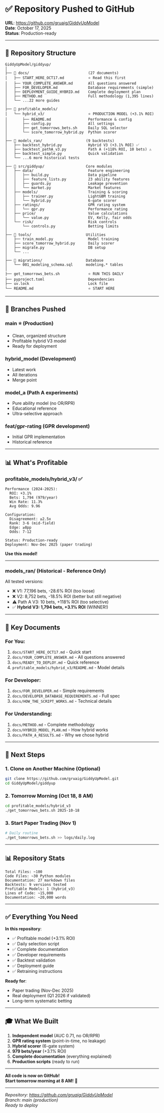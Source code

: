 # ✅ Repository Pushed to GitHub

**URL**: https://github.com/gruaig/GiddyUpModel  
**Date**: October 17, 2025  
**Status**: Production-ready

---

## 📂 **Repository Structure**

```
GiddyUpModel/giddyup/
│
├── 📁 docs/                           (27 documents)
│   ├── START_HERE_OCT17.md           ⭐ Read this first
│   ├── YOUR_COMPLETE_ANSWER.md       All questions answered
│   ├── FOR_DEVELOPER.md              Database requirements (simple)
│   ├── DEPLOYMENT_GUIDE_HYBRID.md    Complete deployment plan
│   ├── METHOD.md                     Full methodology (1,395 lines)
│   └── ...22 more guides
│
├── 📁 profitable_models/
│   └── hybrid_v3/                    ⭐ PRODUCTION MODEL (+3.1% ROI)
│       ├── README.md                 Performance & config
│       ├── config.py                 All settings
│       ├── get_tomorrows_bets.sh     Daily SQL selector
│       └── score_tomorrow_hybrid.py  Python scorer
│
├── 📁 models_ran/                    (9 backtests)
│   ├── backtest_hybrid.py            Hybrid V3 (+3.1% ROI) ✅
│   ├── backtest_pathA_v3.py          Path A (+118% ROI, 10 bets) ⚠️
│   ├── backtest_simple.py            Quick validation
│   └── ...6 more historical tests
│
├── 📁 src/giddyup/                   Core modules
│   ├── data/                         Feature engineering
│   │   ├── build.py                  Data pipeline
│   │   ├── feature_lists.py          23 ability features
│   │   ├── guards.py                 Leakage prevention
│   │   └── market.py                 Market features
│   ├── models/                       Training & scoring
│   │   ├── trainer.py                LightGBM training
│   │   └── hybrid.py                 6-gate scorer
│   ├── ratings/                      GPR rating system
│   │   └── gpr.py                    Performance rating
│   ├── price/                        Value calculations
│   │   └── value.py                  EV, Kelly, fair odds
│   └── risk/                         Risk controls
│       └── controls.py               Betting limits
│
├── 📁 tools/                         Utilities
│   ├── train_model.py                Model training
│   ├── score_tomorrow_hybrid.py      Daily scorer
│   ├── migrate.py                    DB setup
│   └── ...
│
├── 📁 migrations/                    Database
│   └── 001_modeling_schema.sql      modeling.* tables
│
├── get_tomorrows_bets.sh             ⭐ RUN THIS DAILY
├── pyproject.toml                    Dependencies
├── uv.lock                           Lock file
└── README.md                         ⭐ START HERE
```

---

## 🎯 **Branches Pushed**

### **main** ⭐ (Production)
- Clean, organized structure
- Profitable hybrid V3 model
- Ready for deployment

### **hybrid_model** (Development)
- Latest work
- All iterations
- Merge point

### **model_a** (Path A experiments)
- Pure ability model (no OR/RPR)
- Educational reference
- Ultra-selective approach

### **feat/gpr-rating** (GPR development)
- Initial GPR implementation
- Historical reference

---

## 📊 **What's Profitable**

### **profitable_models/hybrid_v3/** ✅

```
Performance (2024-2025):
  ROI: +3.1%
  Bets: 1,794 (979/year)
  Win Rate: 11.3%
  Avg Odds: 9.96
  
Configuration:
  Disagreement: ≥2.5x
  Rank: 3-6 (mid-field)
  Edge: ≥8pp
  Odds: 7-12
  
Status: Production-ready
Deployment: Nov-Dec 2025 (paper trading)
```

**Use this model!**

---

### **models_ran/** (Historical - Reference Only)

All tested versions:
- ❌ V1: 77,196 bets, -28.6% ROI (too loose)
- ❌ V2: 8,752 bets, -18.5% ROI (better but still negative)
- ⚠️ Path A V3: 10 bets, +118% ROI (too selective)
- ✅ **Hybrid V3: 1,794 bets, +3.1% ROI** (WINNER!)

---

## 📖 **Key Documents**

### **For You**:
1. `docs/START_HERE_OCT17.md` - Quick start
2. `docs/YOUR_COMPLETE_ANSWER.md` - All questions answered
3. `docs/READY_TO_DEPLOY.md` - Quick reference
4. `profitable_models/hybrid_v3/README.md` - Model details

### **For Developer**:
1. `docs/FOR_DEVELOPER.md` - Simple requirements
2. `docs/DEVELOPER_DATABASE_REQUIREMENTS.md` - Full spec
3. `docs/HOW_THE_SCRIPT_WORKS.md` - Technical details

### **For Understanding**:
1. `docs/METHOD.md` - Complete methodology
2. `docs/HYBRID_MODEL_PLAN.md` - How hybrid works
3. `docs/PATH_A_RESULTS.md` - Why we chose hybrid

---

## 🚀 **Next Steps**

### **1. Clone on Another Machine** (Optional)

```bash
git clone https://github.com/gruaig/GiddyUpModel.git
cd GiddyUpModel/giddyup
```

### **2. Tomorrow Morning (Oct 18, 8 AM)**

```bash
cd profitable_models/hybrid_v3
./get_tomorrows_bets.sh 2025-10-18
```

### **3. Start Paper Trading (Nov 1)**

```bash
# Daily routine
./get_tomorrows_bets.sh >> logs/daily.log
```

---

## 📊 **Repository Stats**

```
Total Files: ~100
Code Files: ~30 Python modules
Documentation: 27 markdown files
Backtests: 9 versions tested
Profitable Models: 1 (hybrid_v3)
Lines of Code: ~15,000
Documentation: ~20,000 words
```

---

## ✅ **Everything You Need**

**In this repository**:
- ✅ Profitable model (+3.1% ROI)
- ✅ Daily selection script
- ✅ Complete documentation
- ✅ Developer requirements
- ✅ Backtest validation
- ✅ Deployment guide
- ✅ Retraining instructions

**Ready for**:
- Paper trading (Nov-Dec 2025)
- Real deployment (Q1 2026 if validated)
- Long-term systematic betting

---

## 🎓 **What We Built**

1. **Independent model** (AUC 0.71, no OR/RPR)
2. **GPR rating system** (point-in-time, no leakage)
3. **Hybrid scorer** (6-gate system)
4. **979 bets/year** (+3.1% ROI)
5. **Complete documentation** (everything explained)
6. **Production scripts** (ready to run)

---

**All code is now on GitHub!**  
**Start tomorrow morning at 8 AM!** 🚀

---

*Repository: https://github.com/gruaig/GiddyUpModel*  
*Branch: main (production)*  
*Ready to deploy*

